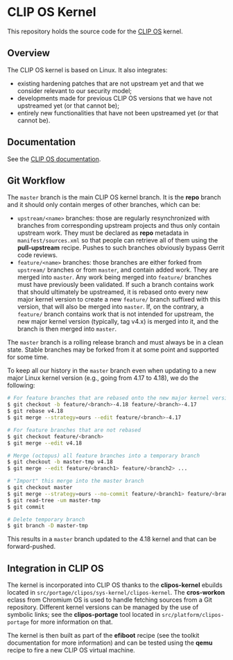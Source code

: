 CLIP OS Kernel
==============

This repository holds the source code for the [CLIP OS](https://clip-os.org) kernel.

Overview
--------

The CLIP OS kernel is based on Linux. It also integrates:
- existing hardening patches that are not upstream yet and that we consider
  relevant to our security model;
- developments made for previous CLIP OS versions that we have not upstreamed
  yet (or that cannot be);
- entirely new functionalities that have not been upstreamed yet (or that
  cannot be).

Documentation
-------------

See the [CLIP OS documentation](https://docs.clip-os.org).

Git Workflow
------------

The `master` branch is the main CLIP OS kernel branch. It is the **repo**
branch and it should only contain merges of other branches, which can be:
- `upstream/<name>` branches: those are regularly resynchronized with branches
  from corresponding upstream projects and thus only contain upstream work.
  They must be declared as **repo** metadata in `manifest/sources.xml` so that
  people can retrieve all of them using the **pull-upstream** recipe. Pushes to
  such branches obviously bypass Gerrit code reviews.
- `feature/<name>` branches: those branches are either forked from `upstream/`
  branches or from `master`, and contain added work. They are merged into
  `master`. Any work being merged into `feature/` branches must have previously
  been validated.
  If such a branch contains work that should ultimately be upstreamed, it is
  rebased onto every new major kernel version to create a new `feature/` branch
  suffixed with this version, that will also be merged into `master`. If, on
  the contrary, a `feature/` branch contains work that is not intended for
  upstream, the new major kernel version (typically, tag v4.x) is merged into
  it, and the branch is then merged into `master`.

The `master` branch is a rolling release branch and must always be in a clean
state. Stable branches may be forked from it at some point and supported for
some time.

To keep all our history in the `master` branch even when updating to a new
major Linux kernel version (e.g., going from 4.17 to 4.18), we do the
following:
```bash
# For feature branches that are rebased onto the new major kernel version
$ git checkout -b feature/<branch>-4.18 feature/<branch>-4.17
$ git rebase v4.18
$ git merge --strategy=ours --edit feature/<branch>-4.17

# For feature branches that are not rebased
$ git checkout feature/<branch>
$ git merge --edit v4.18

# Merge (octopus) all feature branches into a temporary branch
$ git checkout -b master-tmp v4.18
$ git merge --edit feature/<branch1> feature/<branch2> ...

# "Import" this merge into the master branch
$ git checkout master
$ git merge --strategy=ours --no-commit feature/<branch1> feature/<branch2> ...
$ git read-tree -um master-tmp
$ git commit

# Delete temporary branch
$ git branch -D master-tmp
```

This results in a `master` branch updated to the 4.18 kernel and that can be forward-pushed.

Integration in CLIP OS
----------------------

The kernel is incorporated into CLIP OS thanks to the **clipos-kernel** ebuilds
located in `src/portage/clipos/sys-kernel/clipos-kernel`. The **cros-workon**
eclass from Chromium OS is used to handle fetching sources from a Git
repository. Different kernel versions can be managed by the use of symbolic
links; see the **clipos-portage** tool located in `src/platform/clipos-portage` for
more information on that.

The kernel is then built as part of the **efiboot** recipe (see the toolkit
documentation for more information) and can be tested using the **qemu**
recipe to fire a new CLIP OS virtual machine.

